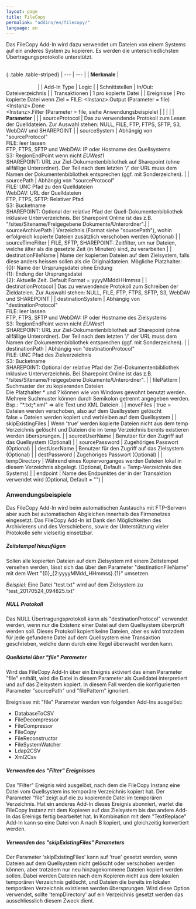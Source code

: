 ```yaml
---
layout: page
title: FileCopy
permalink: "addins/en/filecopy/"
language: en
---
```


Das FileCopy Add-In wird dazu verwendet um Dateien von einem Systems auf ein anderes System zu kopieren. Es werden die unterschiedlichsten Übertragungsprotokolle unterstützt.<br /><br />

{:.table .table-striped}
| --- | --- |
| __Merkmale__ | &nbsp;&nbsp;&nbsp;&nbsp;&nbsp;&nbsp;&nbsp;&nbsp;&nbsp;&nbsp;&nbsp;&nbsp;&nbsp;&nbsp;&nbsp;&nbsp;&nbsp;&nbsp;&nbsp;&nbsp;&nbsp;&nbsp;&nbsp;&nbsp;&nbsp;&nbsp;&nbsp;&nbsp;&nbsp;&nbsp;&nbsp;&nbsp;&nbsp;&nbsp;&nbsp;&nbsp;&nbsp;&nbsp;&nbsp;&nbsp;&nbsp;&nbsp;&nbsp;&nbsp;&nbsp;&nbsp;&nbsp;&nbsp;&nbsp;&nbsp;&nbsp;&nbsp;&nbsp;&nbsp;&nbsp;&nbsp;&nbsp;&nbsp;&nbsp;&nbsp;&nbsp;&nbsp;&nbsp;&nbsp;&nbsp;&nbsp;&nbsp;&nbsp;&nbsp;&nbsp;&nbsp;&nbsp;&nbsp;&nbsp;&nbsp;&nbsp;&nbsp;&nbsp;&nbsp;&nbsp;&nbsp;&nbsp;&nbsp;&nbsp;&nbsp;&nbsp;&nbsp;&nbsp;&nbsp;&nbsp;&nbsp;&nbsp;&nbsp;&nbsp;&nbsp;&nbsp;&nbsp;&nbsp;&nbsp;&nbsp;&nbsp;&nbsp;&nbsp;&nbsp;&nbsp;&nbsp;&nbsp;&nbsp;&nbsp;&nbsp;&nbsp;&nbsp;&nbsp;&nbsp;&nbsp;&nbsp;&nbsp;&nbsp;&nbsp;&nbsp;&nbsp;&nbsp;&nbsp;&nbsp;&nbsp;&nbsp;&nbsp;&nbsp;&nbsp;&nbsp;&nbsp;&nbsp;&nbsp;&nbsp;&nbsp;&nbsp;&nbsp;&nbsp;&nbsp;&nbsp;&nbsp;&nbsp;&nbsp;&nbsp;&nbsp;&nbsp;&nbsp;&nbsp;&nbsp; |
| Add-In Type | Logic |
| Schnittstellen | In/Out: Dateiverzeichnis |
| Transaktionen | 1 pro kopierte Datei |
| Ereignisse | Pro kopierte Datei wenn Ziel = FILE: &lt;Instanz&gt;.Output (Parameter = file)<br />&lt;Instanz&gt;.Done<br />&lt;Instanz&gt;.Filter (Parameter = file, siehe Anwendungsbeispiele) |
| | |
| __Parameter__ | |
| sourceProtocol | Das zu verwendende Protokoll zum Lesen der Quelldateien. Zur Auswahl stehen: NULL, FILE, FTP, FTPS, SFTP, S3, WebDAV und SHAREPOINT |
| sourceSystem | Abhängig von "sourceProtocol"<br />FILE: leer lassen<br/>FTP, FTPS, SFTP und WebDAV: IP oder Hostname des Quellsystems <br />S3: RegionEndPoint wenn nicht *EUWest1* <br /> SHAREPOINT: URL zur Ziel-Dokumentenbibliothek auf Sharepoint (ohne allfällige Unterordner). Der Teil nach dem letzten '/' der URL muss dem Namen der Dokumentenbibliothek entsprechen (ggf. mit Sonderzeichen). |
| sourcePath | Abhängig von "sourceProtocol"<br />FILE: UNC Pfad zu den Quelldateien<br />WebDAV: URL der Quelldateien<br />FTP, FTPS, SFTP: Relativer Pfad<br /> S3: Bucketname <br /> SHAREPOINT: Optional der relative Pfad der Quell-Dokumentenbibliothek inklusive Unterverzeichnis. Bei Sharepoint Online ist das z.B. "/sites/Sitename/Freigegebene Dokumente/Unterordner".|
| sourceArchivePath | Verzeichnis (Format siehe "sourcePath"), wohin erfolgreich kopierte Dateien zusätzlich verschoben werden (Optional) |
| sourceTimeFilter | FILE, SFTP, SHAREPOINT: Zeitfilter, um nur Dateien, welche älter als die gesetzte Zeit (in Minuten) sind, zu verarbeiten |
| destinationFileName | Name der kopierten Dateien auf dem Zielsystem, falls diese anders heissen sollen als die Originaldateien. Mögliche Platzhalter: <br /> {0}: Name der Ursprungsdatei ohne Endung <br /> {1}: Endung der Ursprungsdatei <br /> {2}: Aktuelle Zeit. Default Format = yyyyMMddHHmmss |
| destinationProtocol | Das zu verwendende Protokoll zum Schreiben der Zieldateien. Zur Auswahl stehen: NULL, FILE, FTP, FTPS, SFTP, S3, WebDAV und SHAREPOINT |
| destinationSystem | Abhängig von "destinationProtocol"<br />FILE: leer lassen<br/>FTP, FTPS, SFTP und WebDAV: IP oder Hostname des Zielsystems <br />S3: RegionEndPoint wenn nicht *EUWest1* <br /> SHAREPOINT: URL zur Ziel-Dokumentenbibliothek auf Sharepoint (ohne allfällige Unterordner). Der Teil nach dem letzten '/' der URL muss dem Namen der Dokumentenbibliothek entsprechen (ggf. mit Sonderzeichen). |
| destinationPath | Abhängig von "destinationProtocol"<br />FILE: UNC Pfad des Zielverzeichnis<br/>S3: Bucketname<br /> SHAREPOINT: Optional der relative Pfad der Ziel-Dokumentenbibliothek inklusive Unterverzeichnis. Bei Sharepoint Online ist das z.B. "/sites/Sitename/Freigegebene Dokumente/Unterordner". |
| filePattern | Suchmuster der zu kopierenden Dateien<br />Die Platzhalter * und ? können wie von Windows gewohnt benutzt werden. Mehrere Suchmuster können durch Semikolon getrennt angegeben werden. Bsp.: "\*.txt;\*.xml" => alle Text und XML Dateien. |
| moveFiles | true = Dateien werden verschoben, also auf dem Quellsystem gelöscht<br />false = Dateien werden kopiert und verbleiben auf dem Quellsystem |
| skipExistingFiles | Wenn 'true' werden kopierte Dateien nicht aus dem temp Verzeichnis gelöscht und Dateien die im temp Verzeichnis bereits existieren werden übersprungen. |
| sourceUserName | Benutzer für den Zugriff auf das Quellsystem (Optional) |
| sourcePassword | Zugehöriges Passwort (Optional) |
| destUserName | Benutzer für den Zugriff auf das Zielsystem (Optional) |
| destPassword | Zugehöriges Passwort (Optional) |
| tempDirectory | Während eines Kopiervorganges werden Dateien lokal in diesem Verzeichnis abgelegt. (Optional, Default = Temp-Verzeichnis des Systems) |
| endpoint | Name des Endpunktes der in der Transaktion verwendet wird (Optional, Default = "") |


### Anwendungsbeispiele

Das FileCopy Add-In wird beim automatischen Austauchs mit FTP-Servern aber auch bei automatischen Abgleichen innerhalb des Firmenetzes eingesetzt.
Das FileCopy Add-In ist Dank den Möglichkeiten des Archivierens und des Verschiebens, sowie der Unterstützung vieler Protokolle sehr vielseitig einsetzbar.

##### Zeitstempel hinzufügen

Sollen alle kopierten Dateien auf dem Zielsystem mit einem Zeitstempel versehen werden, lässt sich das über den Parameter "destinationFileName" mit dem Wert "{0}\_{2:yyyyMMdd\_HHmmss}.{1}" umsetzen.

*Beispiel:* Eine Datei "test.txt" wird auf dem Zielsystem zu "test_20170524_094825.txt"

##### NULL Protokoll

Das NULL Übertragungsprotokoll kann als "destinationProtocol" verwendet werden, wenn nur die Existenz einer Datei auf dem Quellsystem überprüft werden soll. Dieses Protokoll kopiert keine Dateien, aber es wird trotzdem für jede gefundene Datei auf dem Quellsystem eine Transaktion geschrieben, welche dann durch eine Regel überwacht werden kann.

##### Quelldatei über "file" Parameter

Wird das FileCopy Add-In über ein Ereignis aktiviert das einen Parameter "file" enthält, wird die Datei in diesem Parameter als Quelldatei interpretiert und auf das Zielsystem kopiert. In diesem Fall werden die konfigurierten Parameter "sourcePath" und "filePattern" ignoriert.

Ereignisse mit "file" Parameter werden von folgenden Add-Ins ausgelöst:
* DatabaseToCSV
* FileDecompressor
* FileCompressor
* FileCopy
* FileReconstructor
* FileSystemWatcher
* Ldap2CSV
* Xml2Csv

##### Verwenden des "Filter" Ereignisses

Das "Filter" Ereignis wird ausgelöst, nach dem die FileCopy Instanz eine Datei vom Quellsystem ins temporäre Verzeichnis kopiert hat. Der Parameter "file" zeigt auf die zu kopierende Datei im temporären Verzeichnis. Hat ein anderes Add-In dieses Ereignis abonniert, wartet die FileCopy Instanz mit dem Kopieren auf das Zielsystem bis das andere Add-In das Ereinigs fertig bearbeitet hat. In Kombination mit dem "TextReplace" Add-In kann so eine Datei von A nach B kopiert, und gleichzeitig konvertiert werden.

##### Verwenden des "skipExistingFiles" Parameters

Der Parameter 'skipExistingFiles' kann auf 'true' gesetzt werden, wenn Dateien auf dem Quellsystem nicht gelöscht oder verschoben werden können, aber trotzdem nur neu hinzugekommene Dateien kopiert werden sollen. Dabei werden Dateien nach dem Kopieren nicht aus dem lokalen temporären Verzeichnis gelöscht, und Dateien die bereits im lokalen temporären Verzeichnis existieren werden übersprungen. Wird diese Option verwendet, sollte 'tempDirectory' auf ein Verzeichnis gesetzt werden das ausschliesslich diesem Zweck dient.
